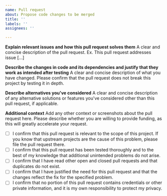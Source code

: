 ```yaml
---
name: Pull request
about: Propose code changes to be merged
title: ''
labels: ''
assignees: ''

---
```


**Explain relevant issues and how this pull request solves them**
A clear and concise description of the pull request. Ex. This pull request addresses issue [...]

**Describe the changes in code and its dependencies and justify that they work as intended after testing**
A clear and concise description of what you have changed. Please confirm that the pull request does not break this project by testing it in depth.

**Describe alternatives you've considered**
A clear and concise description of any alternative solutions or features you've considered other than this pull request, if applicable.

**Additional context**
Add any other context or screenshots about the pull request here. Please describe whether you are willing to provide funding, as this will greatly accelerate your request.

 - [ ] I confirm that this pull request is relevant to the scope of this project. If you know that upstream projects are the cause of this problem, please file the pull request there.
 - [ ] I confirm that this pull request has been tested thoroughly and to the best of my knowledge that additional unintended problems do not arise.
 - [ ] I confirm that I have read other open and closed pull requests and that duplicates do not exist.
 - [ ] I confirm that I have justified the need for this pull request and that the changes reflect the fix for the specified problem.
 - [ ] I confirm that no portion of this pull request contains credentials or other private information, and it is my own responsibility to protect my privacy.
